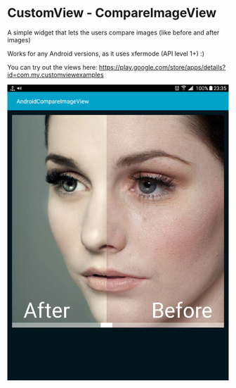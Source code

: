 # CustomView - CompareImageView
A simple widget that lets the users compare images (like before and after images)

Works for any Android versions, as it uses xfermode (API level 1+) :)


You can try out the views here: https://play.google.com/store/apps/details?id=com.my.customviewexamples

![Screenshot](https://github.com/MrKhantee/CompareImageView/blob/master/Screenshot_2017-08-09-23-35-46.png)
